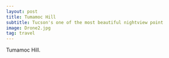 ```yaml
---
layout: post
title: Tumamoc Hill
subtitle: Tucson's one of the most beautiful nightview point
image: Drone2.jpg
tag: travel
---
```


Tumamoc Hill.